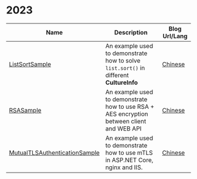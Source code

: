 # 2023

| Name      | Description | Blog Url/Lang |
| ----------- | ----------- |----------- |
| [ListSortSample](https://github.com/catcherwong-archive/2023/tree/main/ListSortSample)   | An example used to demonstrate how to solve `list.sort()` in different **CultureInfo** | [Chinese](https://mp.weixin.qq.com/s/dObFMxr4VHJzog8VDUFUjw) |
| [RSASample](https://github.com/catcherwong-archive/2023/tree/main/RSASample)   | An example used to demonstrate how to use RSA + AES encryption between client and WEB API | [Chinese](https://www.cnblogs.com/catcher1994/p/17106584.html) |
| [MutualTLSAuthenticationSample](https://github.com/catcherwong-archive/2023/tree/main/MutualTLSAuthentication)   | An example used to demonstrate how to use mTLS in ASP.NET Core, nginx and IIS. | [Chinese](https://www.cnblogs.com/catcher1994/p/17122324.html) |